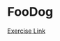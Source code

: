 # FooDog

[Exercise Link](https://github.com/becodeorg/BXL-Swartz-2.6/blob/master/Assessment/FoodDog/README.md)
